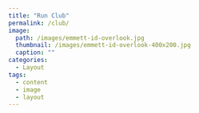 ```yaml
---
title: "Run Club"
permalink: /club/
image:
  path: /images/emmett-id-overlook.jpg
  thumbnail: /images/emmett-id-overlook-400x200.jpg
  caption: ""
categories:
  - Layout
tags:
  - content
  - image
  - layout
---
```

